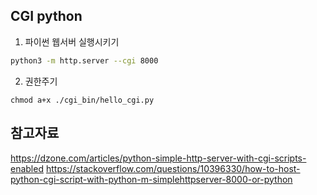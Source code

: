 ## CGI python

1. 파이썬 웹서버 실행시키기
```sh
python3 -m http.server --cgi 8000
```

2. 권한주기 
```
chmod a+x ./cgi_bin/hello_cgi.py 
```

## 참고자료
https://dzone.com/articles/python-simple-http-server-with-cgi-scripts-enabled
https://stackoverflow.com/questions/10396330/how-to-host-python-cgi-script-with-python-m-simplehttpserver-8000-or-python


